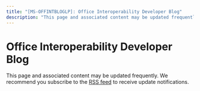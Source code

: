 ```yaml
---
title: "[MS-OFFINTBLOGLP]: Office Interoperability Developer Blog"
description: "This page and associated content may be updated frequently. We recommend you subscribe to the RSS feed to receive update notifications."
---
```


# Office Interoperability Developer Blog

<p><span>This page and
associated content may be updated frequently. We recommend you subscribe to the
<span><a href="https://msopenspecs.azureedge.net/files/MS-OFFINTBLOGLP/%5bMS-OFFINTBLOGLP%5d.rss">RSS
feed</a></span> to receive update notifications.</span></p>

                